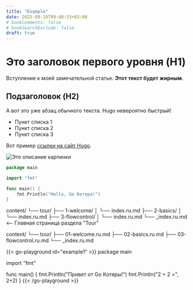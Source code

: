 ```yaml
---
title: "Example"
date: 2025-09-16T09:40:53+03:00
# bookComments: false
# bookSearchExclude: false
draft: true
---
```

# Это заголовок первого уровня (H1)

Вступление к моей замечательной статье. **Этот текст будет жирным**.

## Подзаголовок (H2)

А вот это уже абзац обычного текста. Hugo невероятно быстрый!

*   Пункт списка 1
*   Пункт списка 2
*   Пункт списка 3

Вот пример [ссылки на сайт Hugo](https://gohugo.io).

![Это описание картинки](/images/my-image.jpg)

```go
package main

import "fmt"

func main() {
    fmt.Println("Hello, Go Котяра!")
}
```

content/
└── tour/
    ├── 1-welcome/
    │   └── index.ru.md
    ├── 2-basics/
    │   └── index.ru.md
    ├── 3-flowcontrol/
    │   └── index.ru.md
    └── _index.ru.md  <-- Главная страница раздела "Tour"


content/
└── tour/
    ├── 01-welcome.ru.md
    ├── 02-basics.ru.md
    ├── 03-flowcontrol.ru.md
    └── _index.ru.md


{{< go-playground id="example1" >}}
package main

import "fmt"

func main() {
fmt.Println("Привет от Go Котяры!")
fmt.Println("2 + 2 =", 2+2)
}
{{< /go-playground >}} 
